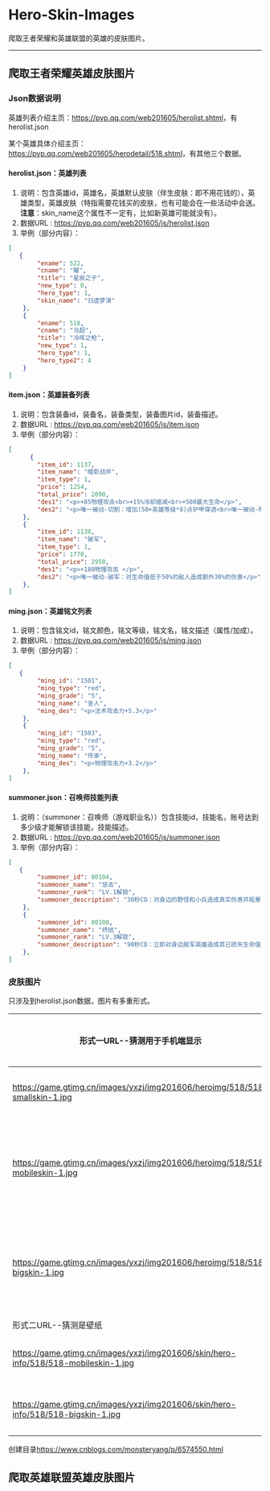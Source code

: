 Hero-Skin-Images
======

爬取王者荣耀和英雄联盟的英雄的皮肤图片。

---



## 爬取王者荣耀英雄皮肤图片

### Json数据说明

英雄列表介绍主页：<https://pvp.qq.com/web201605/herolist.shtml>，有herolist.json

某个英雄具体介绍主页：<https://pvp.qq.com/web201605/herodetail/518.shtml>，有其他三个数据。



#### herolist.json：英雄列表

1. 说明：包含英雄id，英雄名，英雄默认皮肤（伴生皮肤：即不用花钱的），英雄类型，英雄皮肤（特指需要花钱买的皮肤，也有可能会在一些活动中会送。**注意**：skin_name这个属性不一定有，比如新英雄可能就没有）。
2. 数据URL : <https://pvp.qq.com/web201605/js/herolist.json>
3. 举例（部分内容）：

```json
[
   {
        "ename": 522,
        "cname": "曜",
        "title": "星辰之子",
        "new_type": 0,
        "hero_type": 1,
        "skin_name": "归虚梦演"
    },
    {
        "ename": 518,
        "cname": "马超",
        "title": "冷晖之枪",
        "new_type": 1,
        "hero_type": 1,
        "hero_type2": 4
    }
]
```

#### item.json：英雄装备列表

1. 说明：包含装备id，装备名，装备类型，装备图片id，装备描述。
2. 数据URL : <https://pvp.qq.com/web201605/js/item.json>
3. 举例（部分内容）：

```json
[
      {
        "item_id": 1137,
        "item_name": "暗影战斧",
        "item_type": 1,
        "price": 1254,
        "total_price": 2090,
        "des1": "<p>+85物理攻击<br>+15%冷却缩减<br>+500最大生命</p>",
        "des2": "<p>唯一被动-切割：增加(50+英雄等级*8)点护甲穿透<br>唯一被动-残废：普通攻击有30%几率降低敌人20%移动速度，持续2秒</p>"
    },
    {
        "item_id": 1138,
        "item_name": "破军",
        "item_type": 1,
        "price": 1770,
        "total_price": 2950,
        "des1": "<p>+180物理攻击 </p>",
        "des2": "<p>唯一被动-破军：对生命值低于50%的敌人造成额外30%的伤害</p>"
    },
]
```

#### ming.json：英雄铭文列表

1. 说明：包含铭文id，铭文颜色，铭文等级，铭文名，铭文描述（属性/加成）。
2. 数据URL : <https://pvp.qq.com/web201605/js/ming.json>
3. 举例（部分内容）：

```json
[
   {
        "ming_id": "1501",
        "ming_type": "red",
        "ming_grade": "5",
        "ming_name": "圣人",
        "ming_des": "<p>法术攻击力+5.3</p>"
    },
    {
        "ming_id": "1503",
        "ming_type": "red",
        "ming_grade": "5",
        "ming_name": "传承",
        "ming_des": "<p>物理攻击力+3.2</p>"
    },
]
```

#### summoner.json：召唤师技能列表

1. 说明：（summoner：召唤师（游戏职业名））包含技能id，技能名，账号达到多少级才能解锁该技能，技能描述。
2. 数据URL : <https://pvp.qq.com/web201605/js/summoner.json>
3. 举例（部分内容）：

```json
[
   {
        "summoner_id": 80104,
        "summoner_name": "惩击",
        "summoner_rank": "LV.1解锁",
        "summoner_description": "30秒CD：对身边的野怪和小兵造成真实伤害并眩晕1秒"
    },
    {
        "summoner_id": 80108,
        "summoner_name": "终结",
        "summoner_rank": "LV.3解锁",
        "summoner_description": "90秒CD：立即对身边敌军英雄造成其已损失生命值14%的真实伤害"
    },
]
```



### 皮肤图片

只涉及到herolist.json数据，图片有多重形式。





| 形式一URL--猜测用于手机端显示                                | 猜测用途         | 图片大小 |
| ------------------------------------------------------------ | ---------------- | -------- |
| https://game.gtimg.cn/images/yxzj/img201606/heroimg/518/518-smallskin-1.jpg | 英雄头像         | 67*67    |
| https://game.gtimg.cn/images/yxzj/img201606/heroimg/518/518-mobileskin-1.jpg | 小屏手机英雄背景 | 600*410  |
| https://game.gtimg.cn/images/yxzj/img201606/heroimg/518/518-bigskin-1.jpg | 大屏手机英雄背景 | 1200*530 |
| 形式二URL--猜测是壁纸                                        |                  |          |
| https://game.gtimg.cn/images/yxzj/img201606/skin/hero-info/518/518-mobileskin-1.jpg | 手机壁纸         | 727*1071 |
| https://game.gtimg.cn/images/yxzj/img201606/skin/hero-info/518/518-bigskin-1.jpg | 电脑壁纸         | 1920*882 |



创建目录<https://www.cnblogs.com/monsteryang/p/6574550.html>



## 爬取英雄联盟英雄皮肤图片